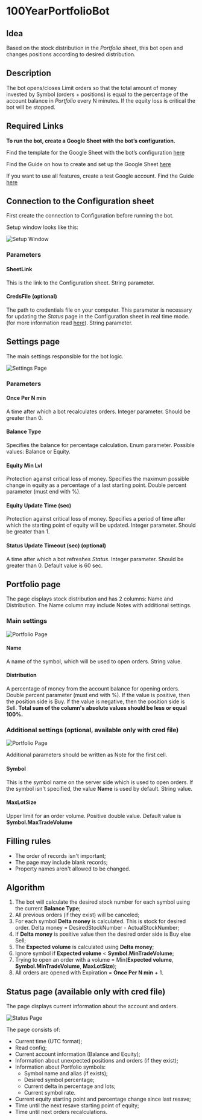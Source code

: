 100YearPortfolioBot
===

## Idea
Based on the stock distribution in the *Portfolio* sheet, this bot open and changes positions according to desired distribution.

## Description
The bot opens/closes Limit orders so that the total amount of money invested by Symbol (orders + positions) is equal to the percentage of the account balance in *Portfolio* every N minutes.
If the equity loss is critical the bot will be stopped.

## Required Links
**To run the bot, create a Google Sheet with the bot’s configuration.**

Find the template for the Google Sheet with the bot’s configuration [here](https://docs.google.com/spreadsheets/d/1ZsGQNKJPx-6uD1zk2xgob47NaAbp7BRLplIflFuM2XU/edit?usp=sharing)

Find the Guide on how to create and set up the Google Sheet [here](https://github.com/SoftFx/AlgoBots/wiki/How-to-copy-Google-sheet-config-for-a-bot%3F)

If you want to use all features, create a test Google account. Find the Guide [here](https://github.com/SoftFx/AlgoBots/wiki/How-to-connect-with-Google-Service-credentials%3F)

## Connection to the Configuration sheet
First create the connection to Configuration before running the bot.

Setup window looks like this:

![Setup Window](screens/SetupWindow.png)

### Parameters

#### **SheetLink**
This is the link to the Configuration sheet. String parameter.

#### **CredsFile (optional)**
The path to credentials file on your computer. This parameter is necessary for updating the *Status* page in the Configuration sheet in real time mode.  (for more information read [here](https://github.com/SoftFx/AlgoBots/wiki/How-to-connect-with-Google-Service-credentials%3F)). String parameter.


## Settings page
The main settings responsible for the bot logic.

![Settings Page](screens/SettingsPage.png)

### Parameters

#### **Once Per N min**
A time after which a bot recalculates orders. Integer parameter. Should be greater than 0.

#### **Balance Type**
Specifies the balance for percentage calculation. Enum parameter. Possible values: Balance or Equity.

#### **Equity Min Lvl**
Protection against critical loss of money. Specifies the maximum possible change in equity as a percentage of a last starting point. Double percent parameter (must end with %).

#### **Equity Update Time (sec)**
Protection against critical loss of money. Specifies a period of time after which the starting point of equity will be updated. Integer parameter. Should be greater than 1.

#### **Status Update Timeout (sec) (optional)**
A time after which a bot refreshes *Status*. Integer parameter. Should be greater than 0. Default value is 60 sec.



## Portfolio page

The page displays stock distribution and has 2 columns: Name and Distribution. The Name column may include Notes with additional settings.


### Main settings

![Portfolio Page](screens/PortfolioPage.png)

#### **Name**
A name of the symbol, which will be used to open orders. String value.

#### **Distribution**
A percentage of money from the account balance for opening orders. Double percent parameter (must end with %). If the value is positive, then the position side is Buy. If the value is negative, then the position side is Sell. **Total sum of the column's absolute values should be less or equal 100%.**

### Additional settings (optional, **available only with cred file**)

![Portfolio Page](screens/NoteSettings.png)

Additional parameters should be written as Note for the first cell.

#### **Symbol**
This is the symbol name on the server side which is used to open orders. If the symbol isn't specified, the value **Name** is used by default. String value.

#### **MaxLotSize**
Upper limit for an order volume. Positive double value. Default value is **Symbol.MaxTradeVolume**

## Filling rules
- The order of records isn't important;
- The page may include blank records;
- Property names aren't allowed to be changed.

## Algorithm

1. The bot will calculate the desired stock number for each symbol using the current **Balance Type**;
2. All previous orders (if they exist) will be canceled;
3. For each symbol **Delta money** is calculated. This is stock for desired order. Delta money = DesiredStockNumber - ActualStockNumber;
4. If **Delta money** is positive value then the desired order side is Buy else Sell;
5. The **Expected volume** is calculated using **Delta money**;
6. Ignore symbol if **Expected volume** < **Symbol.MinTradeVolume**;
7. Trying to open an order with a volume = Min(**Expected volume**, **Symbol.MinTradeVolume**, **MaxLotSize**);
8. All orders are opened with Expiration = **Once Per N min** + 1.

## Status page (available only with cred file)
The page displays current information about the account and orders.

![Status Page](screens/StatusPage.png)

The page consists of:
- Current time (UTC format);
- Read config;
- Current account information (Balance and Equity);
- Information about unexpected positions and orders (if they exist);
- Information about Portfolio symbols:
    - Symbol name and alias (if exists);
    - Desired symbol percentage;
    - Current delta in percentage and lots;
    - Current symbol rate.
- Current equity starting point and percentage change since last resave;
- Time until the next resave starting point of equity;
- Time until next orders recalculations.
